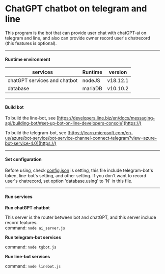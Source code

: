 # ChatGPT chatbot on telegram and line

This program is the bot that can provide user chat with chatGPT-ai on telegram and line, and also can provide owner record user's chatrecord (this features is optional).

---

#### **Runtime environment**


| services                     | Runtime | version  |
| ------------------------------ | --------- | ---------- |
| chatGPT services and chatbot | nodeJS  | v18.12.1 |
| database                     | mariaDB | v10.10.2 |

---

#### **Build bot**

To build the line-bot, see [https://developers.line.biz/en/docs/messaging-api/building-bot/#set-up-bot-on-line-developers-console](https://)

To build the telegram-bot, see [https://learn.microsoft.com/en-us/azure/bot-service/bot-service-channel-connect-telegram?view=azure-bot-service-4.0](https://)

---

#### **Set configuration**

Before using, check [config.json](./config.json) is setting, this file include telegram-bot's token, line-bot's setting, and other setting. If you don't want to record user's chatrecord, set option 'database.using' to 'N' in this file.

---

#### **Run services**

**Run chatGPT chatbot**

This server is the router between bot and chatGPT, and this server include record features.<br>
command: `node ai_server.js`

**Run telegram-bot services**

command: `node tgbot.js`

**Run line-bot services**

command: `node linebot.js`
